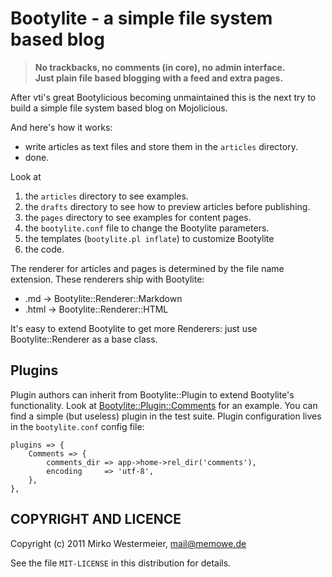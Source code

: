 Bootylite - a simple file system based blog
===========================================

> **No trackbacks, no comments (in core), no admin interface.  
> Just plain file based blogging with a feed and extra pages.**

After vti's great Bootylicious becoming unmaintained this is the next try
to build a simple file system based blog on Mojolicious.

And here's how it works:

* write articles as text files and store them in the `articles` directory.
* done.

Look at

1. the `articles` directory to see examples.
2. the `drafts` directory to see how to preview articles before publishing.
3. the `pages` directory to see examples for content pages.
4. the `bootylite.conf` file to change the Bootylite parameters.
5. the templates (`bootylite.pl inflate`) to customize Bootylite
6. the code.

The renderer for articles and pages is determined by the file name extension.
These renderers ship with Bootylite:

* .md -> Bootylite::Renderer::Markdown
* .html -> Bootylite::Renderer::HTML

It's easy to extend Bootylite to get more Renderers: just use
Bootylite::Renderer as a base class.

Plugins
-------

Plugin authors can inherit from Bootylite::Plugin to extend Bootylite's
functionality. Look at [Bootylite::Plugin::Comments][bpc] for an example.
You can find a simple (but useless) plugin in the test suite. Plugin
configuration lives in the `bootylite.conf` config file:

    plugins => {
        Comments => {
            comments_dir => app->home->rel_dir('comments'),
            encoding     => 'utf-8',
        },
    },

[bpc]: http://github.com/memowe/bootylite-plugin-comments

COPYRIGHT AND LICENCE
---------------------

Copyright (c) 2011 Mirko Westermeier, mail@memowe.de

See the file `MIT-LICENSE` in this distribution for details.

